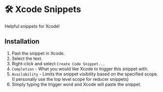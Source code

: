# 🛠️ Xcode Snippets

Helpful snippets for Xcode!

## Installation

1. Past the snippet in Xcode.
2. Select the text.
3. Right-click and select `Create Code Snippet...`
4. `Completion` - What you would like Xcode to trigger this snippet with.
5. `Availability` - Limits the snippet visibility based on the specified scope.
   (I personally use the top level scope for reducer snippets)
6. Simply typing the trigger word and Xcode will paste the snippet.
